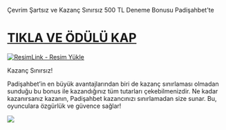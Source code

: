 Çevrim Şartsız ve Kazanç Sınırsız 500 TL Deneme Bonusu Padişahbet'te

# <a href="https://yenilink.org/girisadresii">TIKLA VE ÖDÜLÜ KAP</a>

<a href="https://resimlink.com/sZJLGK4l" title="ResimLink - Resim Yükle"><img src="https://r.resimlink.com/sZJLGK4l.jpeg" title="ResimLink - Resim Yükle" alt="ResimLink - Resim Yükle"></a>

Kazanç Sınırsız!

Padişahbet’in en büyük avantajlarından biri de kazanç sınırlaması olmadan sunduğu bu bonus ile kazandığınız tüm tutarları çekebilmenizdir. 
Ne kadar kazanırsanız kazanın, Padişahbet kazancınızı sınırlamadan size sunar. Bu, oyunculara özgürlük ve güvence sağlar!

<a href="http://yenilink.org/girisadresii"><img src="https://s13.gifyu.com/images/b2l9N.gif"></a> 
